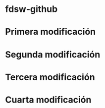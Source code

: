 # fdsw-github
# Primera modificación 
# Segunda modificación
# Tercera modificación
# Cuarta modificación 
